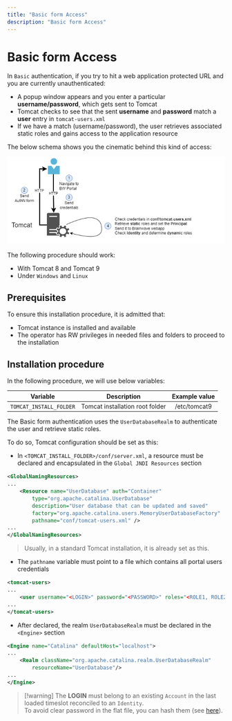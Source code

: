 ```yaml
---
title: "Basic form Access"
description: "Basic form Access"
---
```


# Basic form Access

In `Basic` authentication, if you try to hit a web application protected URL and you are currently unauthenticated:

- A popup window appears and you enter a particular **username/password**, which gets sent to Tomcat
- Tomcat checks to see that the sent **username** and **password** match a **user** entry in `tomcat-users.xml`
- If we have a match (username/password), the user retrieves associated static roles and gains access to the application resource

The below schema shows you the cinematic behind this kind of access:

![Basic access architecture](./images/basic_access_architecture.png)

The following procedure should work:

- With Tomcat 8 and Tomcat 9
- Under `Windows` and `Linux`

## Prerequisites

To ensure this installation procedure, it is admitted that:

- Tomcat instance is installed and available
- The operator has RW privileges in needed files and folders to proceed to the installation

## Installation procedure

In the following procedure, we will use below variables:

|        Variable         |           Description           | Example value |
| :---------------------: | :-----------------------------: | :-----------: |
| `TOMCAT_INSTALL_FOLDER` | Tomcat installation root folder | /etc/tomcat9  |

The Basic form authentication uses the `UserDatabaseRealm` to authenticate the user and retrieve static roles.

To do so, Tomcat configuration should be set as this:

- In `<TOMCAT_INSTALL_FOLDER>/conf/server.xml`, a resource must be declared and encapsulated in the `Global JNDI Resources` section

```xml
<GlobalNamingResources>
...
    <Resource name="UserDatabase" auth="Container"
        type="org.apache.catalina.UserDatabase"
        description="User database that can be updated and saved"
        factory="org.apache.catalina.users.MemoryUserDatabaseFactory"
        pathname="conf/tomcat-users.xml" />
...
</GlobalNamingResources>
```

> Usually, in a standard Tomcat installation, it is already set as this.

- The `pathname` variable must point to a file which contains all portal users credentials

```xml
<tomcat-users>
...
    <user username="<LOGIN>" password="<PASSWORD>" roles="<ROLE1, ROLE2, ..., ROLEn>"/>
...
</tomcat-users>
```

- After declared, the realm `UserDatabaseRealm` must be declared in the `<Engine>` section

```xml
<Engine name="Catalina" defaultHost="localhost">
...
    <Realm className="org.apache.catalina.realm.UserDatabaseRealm"
        resourceName="UserDatabase"/>
...
</Engine>
```

> [!warning] The **LOGIN** must belong to an existing `Account` in the last loaded timeslot reconciled to an `Identity`.  
> To avoid clear password in the flat file, you can hash them (see [here](../02-parametrization/index#encrypt-passwords)).
